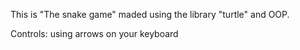 This is "The snake game" maded using the library "turtle" and OOP.

Controls: using arrows on your keyboard
